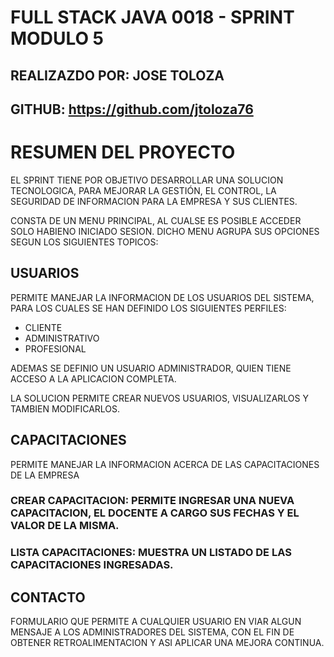 # FULL STACK JAVA 0018 - SPRINT MODULO 5
## REALIZAZDO POR: JOSE TOLOZA
## GITHUB: https://github.com/jtoloza76


# RESUMEN DEL PROYECTO

EL SPRINT TIENE POR OBJETIVO DESARROLLAR UNA SOLUCION TECNOLOGICA, PARA MEJORAR LA GESTIÓN, EL CONTROL, LA SEGURIDAD DE INFORMACION PARA LA EMPRESA Y SUS CLIENTES.

CONSTA DE UN MENU PRINCIPAL, AL CUALSE ES POSIBLE ACCEDER SOLO HABIENO INICIADO SESION. DICHO MENU AGRUPA SUS OPCIONES SEGUN LOS SIGUIENTES TOPICOS:


## USUARIOS

PERMITE MANEJAR LA INFORMACION DE LOS USUARIOS DEL SISTEMA, PARA LOS CUALES SE HAN DEFINIDO LOS SIGUIENTES PERFILES:

- CLIENTE
- ADMINISTRATIVO
- PROFESIONAL

ADEMAS SE DEFINIO UN USUARIO ADMINISTRADOR, QUIEN TIENE ACCESO A LA APLICACION COMPLETA.

LA SOLUCION PERMITE CREAR NUEVOS USUARIOS, VISUALIZARLOS Y TAMBIEN MODIFICARLOS.


## CAPACITACIONES

PERMITE MANEJAR LA INFORMACION ACERCA DE LAS CAPACITACIONES DE LA EMPRESA

### CREAR CAPACITACION: PERMITE INGRESAR UNA NUEVA CAPACITACION, EL DOCENTE A CARGO SUS FECHAS Y EL VALOR DE LA MISMA.
### LISTA CAPACITACIONES: MUESTRA UN LISTADO DE LAS CAPACITACIONES INGRESADAS.


## CONTACTO

FORMULARIO QUE PERMITE A CUALQUIER USUARIO EN VIAR ALGUN MENSAJE A LOS ADMINISTRADORES DEL SISTEMA, CON EL FIN DE OBTENER RETROALIMENTACION Y ASI APLICAR UNA MEJORA CONTINUA.
